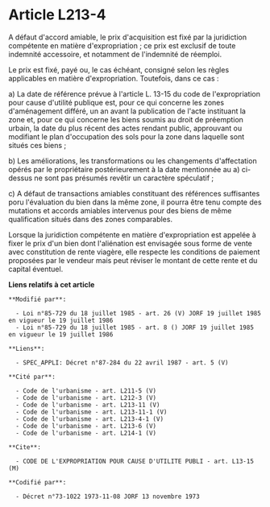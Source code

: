 # Article L213-4

A défaut d'accord amiable, le prix d'acquisition est fixé par la juridiction compétente en matière d'expropriation ; ce prix
est exclusif de toute indemnité accessoire, et notamment de l'indemnité de réemploi.

Le prix est fixé, payé ou, le cas échéant, consigné selon les règles applicables en matière d'expropriation. Toutefois, dans
ce cas :

a) La date de référence prévue à l'article L. 13-15 du code de l'expropriation pour cause d'utilité publique est, pour ce qui
concerne les zones d'aménagement différé, un an avant la publication de l'acte instituant la zone et, pour ce qui concerne
les biens soumis au droit de préemption urbain, la date du plus récent des actes rendant public, approuvant ou modifiant le
plan d'occupation des sols pour la zone dans laquelle sont situés ces biens ;

b) Les améliorations, les transformations ou les changements d'affectation opérés par le propriétaire postérieurement à la
date mentionnée au a) ci-dessus ne sont pas présumés revêtir un caractère spéculatif ;

c) A défaut de transactions amiables constituant des références suffisantes poru l'évaluation du bien dans la même zone, il
pourra être tenu compte des mutations et accords amiables intervenus pour des biens de même qualification situés dans des
zones comparables.

Lorsque la juridiction compétente en matière d'expropriation est appelée à fixer le prix d'un bien dont l'aliénation est
envisagée sous forme de vente avec constitution de rente viagère, elle respecte les conditions de paiement proposées par le
vendeur mais peut réviser le montant de cette rente et du capital éventuel.

**Liens relatifs à cet article**

	**Modifié par**:

	  - Loi n°85-729 du 18 juillet 1985 - art. 26 (V) JORF 19 juillet 1985    en vigueur le 19 juillet 1986
	  - Loi n°85-729 du 18 juillet 1985 - art. 8 () JORF 19 juillet 1985    en vigueur le 19 juillet 1986

	**Liens**:

	  - SPEC_APPLI: Décret n°87-284 du 22 avril 1987 - art. 5 (V)

	**Cité par**:

	  - Code de l'urbanisme - art. L211-5 (V)
	  - Code de l'urbanisme - art. L212-3 (V)
	  - Code de l'urbanisme - art. L213-11 (V)
	  - Code de l'urbanisme - art. L213-11-1 (V)
	  - Code de l'urbanisme - art. L213-4-1 (V)
	  - Code de l'urbanisme - art. L213-6 (V)
	  - Code de l'urbanisme - art. L214-1 (V)

	**Cite**:

	  - CODE DE L'EXPROPRIATION POUR CAUSE D'UTILITE PUBLI - art. L13-15 (M)

	**Codifié par**:

	  - Décret n°73-1022 1973-11-08 JORF 13 novembre 1973
